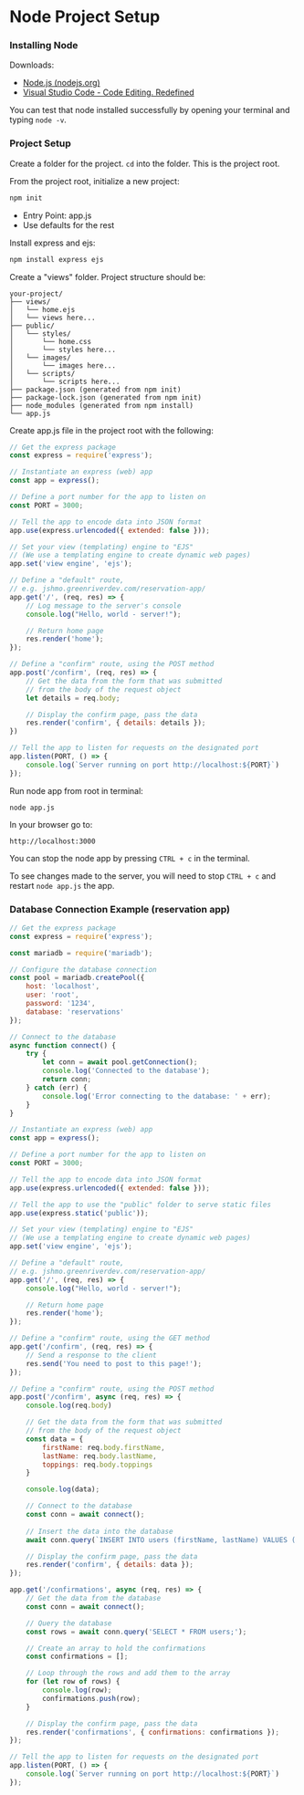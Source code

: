 # Node Project Setup
### Installing Node
Downloads:
- [Node.js (nodejs.org)](https://nodejs.org/en)
- [Visual Studio Code - Code Editing. Redefined](https://code.visualstudio.com/)

You can test that node installed successfully by opening your terminal and typing `node -v`.

### Project Setup

Create a folder for the project. `cd` into the folder. This is the project root.

From the project root, initialize a new project:
```bash
npm init
```
- Entry Point: app.js
- Use defaults for the rest

Install express and ejs:
```bash
npm install express ejs
```

Create a "views" folder. Project structure should be:
```
your-project/
├── views/
│   └── home.ejs
│   └── views here...
├── public/
│   └── styles/
│       └── home.css
│       └── styles here...
│   └── images/
│       └── images here...
│   └── scripts/
│       └── scripts here...
├── package.json (generated from npm init)
├── package-lock.json (generated from npm init)
├── node_modules (generated from npm install)
└── app.js
```

Create app.js file in the project root with the following:
```js
// Get the express package 
const express = require('express');

// Instantiate an express (web) app
const app = express();

// Define a port number for the app to listen on
const PORT = 3000;

// Tell the app to encode data into JSON format
app.use(express.urlencoded({ extended: false }));

// Set your view (templating) engine to "EJS"
// (We use a templating engine to create dynamic web pages)
app.set('view engine', 'ejs');

// Define a "default" route, 
// e.g. jshmo.greenriverdev.com/reservation-app/
app.get('/', (req, res) => {
	// Log message to the server's console
	console.log("Hello, world - server!");

    // Return home page
    res.render('home');
});

// Define a "confirm" route, using the POST method
app.post('/confirm', (req, res) => {
    // Get the data from the form that was submitted
    // from the body of the request object
    let details = req.body;

    // Display the confirm page, pass the data
    res.render('confirm', { details: details });
})

// Tell the app to listen for requests on the designated port
app.listen(PORT, () => {
    console.log(`Server running on port http://localhost:${PORT}`)
});
```

Run node app from root in terminal:
```shell
node app.js
```

In your browser go to:
```
http://localhost:3000
```

You can stop the node app by pressing `CTRL + c` in the terminal.

To see changes made to the server, you will need to stop `CTRL + c` and restart `node app.js` the app.

### Database Connection Example (reservation app)

```js
// Get the express package 
const express = require('express');

const mariadb = require('mariadb');

// Configure the database connection
const pool = mariadb.createPool({
    host: 'localhost',
    user: 'root',
    password: '1234',
    database: 'reservations'
});

// Connect to the database
async function connect() {
    try {
        let conn = await pool.getConnection();
        console.log('Connected to the database');
        return conn;
    } catch (err) {
        console.log('Error connecting to the database: ' + err);
    }
}

// Instantiate an express (web) app
const app = express();

// Define a port number for the app to listen on
const PORT = 3000;

// Tell the app to encode data into JSON format
app.use(express.urlencoded({ extended: false }));

// Tell the app to use the "public" folder to serve static files
app.use(express.static('public'));

// Set your view (templating) engine to "EJS"
// (We use a templating engine to create dynamic web pages)
app.set('view engine', 'ejs');

// Define a "default" route, 
// e.g. jshmo.greenriverdev.com/reservation-app/
app.get('/', (req, res) => {
    console.log("Hello, world - server!");

    // Return home page
    res.render('home');
});

// Define a "confirm" route, using the GET method
app.get('/confirm', (req, res) => {
    // Send a response to the client
    res.send('You need to post to this page!');
});

// Define a "confirm" route, using the POST method
app.post('/confirm', async (req, res) => {
    console.log(req.body)

    // Get the data from the form that was submitted
    // from the body of the request object
    const data = {
        firstName: req.body.firstName,
        lastName: req.body.lastName,
        toppings: req.body.toppings
    }

    console.log(data);

    // Connect to the database
    const conn = await connect();
    
    // Insert the data into the database
    await conn.query(`INSERT INTO users (firstName, lastName) VALUES ('${data.firstName}', '${data.lastName}');`);

    // Display the confirm page, pass the data
    res.render('confirm', { details: data });
});

app.get('/confirmations', async (req, res) => {
    // Get the data from the database
    const conn = await connect();

    // Query the database
    const rows = await conn.query('SELECT * FROM users;');

    // Create an array to hold the confirmations
    const confirmations = [];

    // Loop through the rows and add them to the array
    for (let row of rows) {
        console.log(row);
        confirmations.push(row);
    }

    // Display the confirm page, pass the data
    res.render('confirmations', { confirmations: confirmations });
});

// Tell the app to listen for requests on the designated port
app.listen(PORT, () => {
    console.log(`Server running on port http://localhost:${PORT}`)
});
```